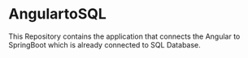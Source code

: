 # AngulartoSQL
This Repository contains the application that connects the Angular to SpringBoot which is already connected to SQL Database.
